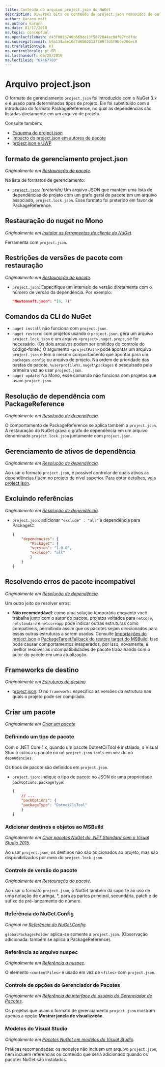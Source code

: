 ```yaml
---
title: Conteúdo do arquivo project.json do NuGet
description: Diversos bits de conteúdo do project.json removidos de outras áreas da documentação do NuGet.
author: karann-msft
ms.author: karann
ms.date: 01/17/2018
ms.topic: conceptual
ms.openlocfilehash: d43f002b740b669de13f5872844ac0df97fc8fdc
ms.sourcegitcommit: b9a134a6e10d7d8502613f389f7d5f9b9e206ec8
ms.translationtype: HT
ms.contentlocale: pt-BR
ms.lasthandoff: 06/28/2019
ms.locfileid: "67467780"
---
```

# <a name="projectjson-archive"></a>Arquivo project.json

O formato de gerenciamento `project.json` foi introduzido com o NuGet 3.x e é usado para determinados tipos de projeto. Ele foi substituído com a introdução do formato PackageReference, no qual as dependências são listadas diretamente em um arquivo de projeto.

Consulte também:

- [Esquema do project.json](project-json.md)
- [Impacto do project.json em autores de pacote](project-json-impact.md)
- [project.json e UWP](project-json-and-uwp.md)

## <a name="projectjson-management-format"></a>formato de gerenciamento project.json

*Originalmente em [Restauração do pacote](../what-is-nuget.md).*

Na lista de formatos de gerenciamento:

- [`project.json`](project-json.md): *(preterido)* Um arquivo JSON que mantém uma lista de dependências do projeto com um grafo geral do pacote em um arquivo associado, `project.lock.json`. Esse formato foi preterido em favor de PackageReference.

## <a name="nuget-restore-on-mono"></a>Restauração do nuget no Mono

*Originalmente em [Instalar as ferramentas de cliente do NuGet](../install-nuget-client-tools.md).*

Ferramenta com `project.json`.

## <a name="constraining-package-versions-with-restore"></a>Restrições de versões de pacote com restauração

*Originalmente em [Restauração do pacote](../consume-packages/package-restore.md#constrain-package-versions-with-restore).*

- `project.json`: Especifique um intervalo de versão diretamente com o número de versão da dependência. Por exemplo:

    ```json
    "Newtonsoft.json": "[6, 7)"
    ```

## <a name="nuget-cli-commands"></a>Comandos da CLI do NuGet

- `nuget install` não funciona com `project.json`.
- `nuget restore`: com projetos usando o `project.json`, gera um arquivo `project.lock.json` e um arquivo `<project>.nuget.props`, se for necessário. (Os dois arquivos podem ser omitidos do controle do código-fonte.) O argumento `<projectPath>` pode apontar um arquivo `project.json` e tem o mesmo comportamento que apontar para um `packages.config` ou arquivo de projeto. Na ordem de prioridade das pastas de pacote, `%userprofile%\.nuget\packages` é pesquisado pela primeira vez ao usar `project.json`.
- `nuget update`: No Mono, esse comando não funciona com projetos que usam `project.json`.

## <a name="dependency-resolution-with-packagereference"></a>Resolução de dependência com PackageReference

*Originalmente em [Resolução de dependência](../consume-packages/dependency-resolution.md#dependency-resolution-with-packagereference).*

O comportamento de PackageReference se aplica também a `project.json`. A restauração do NuGet grava o grafo de dependência em um arquivo denominado `project.lock.json` juntamente com `project.json`.

## <a name="managing-dependency-assets"></a>Gerenciamento de ativos de dependência

*Originalmente em [Resolução de dependência](../consume-packages/dependency-resolution.md#managing-dependency-assets).*

Ao usar o formato `project.json`, é possível controlar de quais ativos as dependências fluem no projeto de nível superior. Para obter detalhes, veja [project.json](project-json.md).

## <a name="excluding-references"></a>Excluindo referências

*Originalmente em [Resolução de dependência](../consume-packages/dependency-resolution.md#excluding-references).*

- `project.json`: adicionar `"exclude" : "all"` à dependência para PackageC:

    ```json
    {
        "dependencies": {
            "PackageC": {
            "version": "1.0.0",
            "exclude": "all"
            }
        }
    }
    ```

## <a name="resolving-incompatible-package-errors"></a>Resolvendo erros de pacote incompatível

*Originalmente em [Resolução de dependência](../consume-packages/dependency-resolution.md#resolving-incompatible-package-errors).*

Um outro jeito de resolver erros:

- **Não recomendável**: como uma solução temporária enquanto você trabalha junto com o autor do pacote, projetos voltados para `netcore`, `netstandard` e `netcoreapp` pode indicar outras estruturas como compatíveis, permitindo assim que os pacotes sejam direcionados para essas outras estruturas a serem usadas. Consulte [Importações do project.json](project-json.md#imports) e [PackageTargetFallback do restore target do MSBuild](../reference/msbuild-targets.md#packagetargetfallback). Isso pode causar comportamentos inesperados, por isso, novamente, é melhor resolver as incompatibilidades de pacote trabalhando com o autor do pacote em uma atualização.

## <a name="target-frameworks"></a>Frameworks de destino

*Originalmente em [Estruturas de destino](../reference/target-frameworks.md).*

- [project.json](project-json.md): O nó `frameworks` especifica as versões da estrutura nas quais o projeto pode ser compilado.

## <a name="creating-a-package"></a>Criar um pacote

*Originalmente em [Criar um pacote](../create-packages/creating-a-package.md)*

### <a name="setting-a-package-type"></a>Definindo um tipo de pacote

Com o .NET Core 1.x, quando um pacote DotnetCliTool é instalado, o Visual Studio coloca o pacote no nó `project.json` `tools` em vez do nó `dependencies`.

Os tipos de pacote são definidos em `project.json`.

- `project.json`: Indique o tipo de pacote no JSON de uma propriedade `packOptions.packageType`:

    ```json
    {
        // ...
        "packOptions": {
        "packageType": "DotnetCliTool"
        }
    }
    ```

### <a name="adding-targets-and-props-for-msbuild"></a>Adicionar destinos e objetos ao MSBuild

*Originalmente em [Criar pacotes NuGet do .NET Standard com o Visual Studio 2015](../guides/create-net-standard-packages-vs2015.md).*

Ao usar `project.json`, os destinos não são adicionados ao projeto, mas são disponibilizados por meio do `project.lock.json`.

### <a name="package-versioning"></a>Controle de versão do pacote

*Originalmente em [Restauração do pacote](../reference/package-versioning.md).*

Ao usar o formato `project.json`, o NuGet também dá suporte ao uso de uma notação de curinga, \*, para as partes principal, secundária, patch e de sufixo de pré-lançamento do número.

### <a name="nugetconfig-reference"></a>Referência do NuGet.Config

*Original na [Referência do NuGet.Config](../reference/nuget-config-file.md).*

`globalPackagesFolder` aplica-se somente a `project.json`. (Observação adicionada: também se aplica a PackageReference).

### <a name="nuspec-file-reference"></a>Referência ao arquivo nuspec

*Originalmente em [Referência a nuspec](../reference/nuspec.md).*

O elemento `<contentFiles>` é usado em vez de `<files>` com `project.json`.

### <a name="package-manager-options-control"></a>Controle de opções do Gerenciador de Pacotes

*Originalmente em [Referência da interface do usuário do Gerenciador de Pacotes](../tools/package-manager-ui.md).*

Os projetos que usam o formato de gerenciamento `project.json` mostram apenas a opção **Mostrar janela de visualização**.

### <a name="visual-studio-templates"></a>Modelos do Visual Studio

*Originalmente em [Pacotes NuGet em modelos do Visual Studio](../visual-studio-extensibility/visual-studio-templates.md).*

Práticas recomendadas: os modelos não incluem um arquivo `project.json`, nem incluem referências ou conteúdo que seria adicionado quando os pacotes NuGet são instalados.